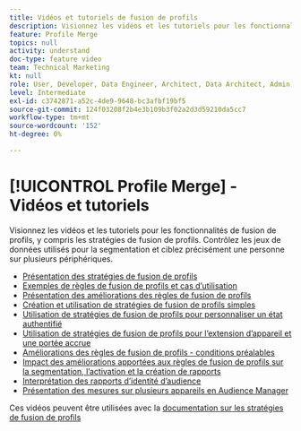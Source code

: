 ```yaml
---
title: Vidéos et tutoriels de fusion de profils
description: Visionnez les vidéos et les tutoriels pour les fonctionnalités de fusion de profils, y compris les stratégies de fusion de profils. Contrôlez les jeux de données utilisés pour la segmentation et ciblez précisément une personne sur plusieurs périphériques.
feature: Profile Merge
topics: null
activity: understand
doc-type: feature video
team: Technical Marketing
kt: null
role: User, Developer, Data Engineer, Architect, Data Architect, Admin, Leader
level: Intermediate
exl-id: c3742871-a52c-4de9-9648-bc3afbf19bf5
source-git-commit: 124f03208f2b4e3b109b3f02a2d3d59210da5cc7
workflow-type: tm+mt
source-wordcount: '152'
ht-degree: 0%

---
```


# [!UICONTROL Profile Merge] - Vidéos et tutoriels

Visionnez les vidéos et les tutoriels pour les fonctionnalités de fusion de profils, y compris les stratégies de fusion de profils. Contrôlez les jeux de données utilisés pour la segmentation et ciblez précisément une personne sur plusieurs périphériques.

* [Présentation des stratégies de fusion de profils](overview-of-profile-merge-rules.md)
* [Exemples de règles de fusion de profils et cas d’utilisation](profile-merge-rule-examples-and-use-cases.md)
* [Présentation des améliorations des règles de fusion de profils](overview-of-profile-merge-rule-enhancements.md)
* [Création et utilisation de stratégies de fusion de profils simples](creating-and-using-simple-profile-merge-rules.md)
* [Utilisation de stratégies de fusion de profils pour personnaliser un état authentifié](using-profile-merge-rules-to-personalize-in-an-authenticated-state.md)
* [Utilisation de stratégies de fusion de profils pour l’extension d’appareil et une portée accrue](using-profile-merge-rules-for-device-extension-and-increased-reach.md)
* [Améliorations des règles de fusion de profils - conditions préalables](profile-merge-rule-enhancements-pre-requisites.md)
* [Impact des améliorations apportées aux règles de fusion de profils sur la segmentation, l’activation et la création de rapports](how-profile-merge-rule-enhancements-impact-segmentation-activation-and-reporting.md)
* [Interprétation des rapports d’identité d’audience](interpret-audience-identity-reporting.md)
* [Présentation des mesures sur plusieurs appareils en Audience Manager](understanding-cross-device-metrics-in-audience-manager.md)

Ces vidéos peuvent être utilisées avec la [documentation sur les stratégies de fusion de profils](https://experienceleague.adobe.com/docs/audience-manager/user-guide/features/profile-merge-rules/merge-rules-overview.html)
